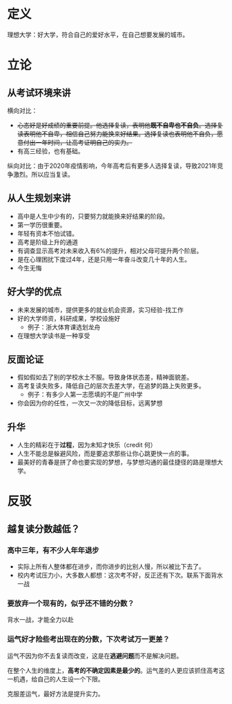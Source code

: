 # 定义

理想大学：好大学，符合自己的爱好水平，在自己想要发展的城市。

# 立论

## 从考试环境来讲

横向对比：

- ~~心态好是好成绩的重要前提。他选择复读，表明他**既不自卑也不自负**。选择复读表明他不自卑，相信自己努力能换来好结果。选择复读也表明他不自负，愿意付出一年时间，让高考证明自己的实力。~~
- 有高三经验，也有基础。

纵向对比：由于2020年疫情影响，今年高考后有更多人选择复读，导致2021年竞争激烈。所以应当复读。

## 从人生规划来讲

- 高中是人生中少有的，只要努力就能换来好结果的阶段。
- 第一学历很重要。
- 年轻有资本不怕试错。
- 高考是阶级上升的通道
- 有调查显示高考对未来收入有6%的提升，相对父母可提升两个阶层。
- 是在心理困扰下度过4年，还是只用一年奋斗改变几十年的人生。
- 今生无悔

## 好大学的优点

- 未来发展的城市，提供更多的就业机会资源，实习经验-找工作
- 好的大学师资，科研成果，学校设施好
  - 例子：浙大体育课选划龙舟
- 在理想大学读书是一种享受

## 反面论证

- 假如假如去了别的学校水土不服。导致身体状态差，精神面貌差。
- 高考复读失败多，降低自己的层次去差大学，在追梦的路上失败更多。
  - 例子：有多少人第一志愿填的不是广州中学
- 你会因为你的任性，一次又一次的降低目标，远离梦想


## 升华

- 人生的精彩在于**过程**，因为未知才快乐（credit 何）
- 人生不能总是躲避风险，而是要追求那些让你心跳更快一点的事。
- 最美好的青春是拼了命也要实现的梦想，与梦想沟通的最佳捷径的路是理想大学。

# 反驳

## 越复读分数越低？

### 高中三年，有不少人年年退步

- 实际上所有人整体都在进步，而你进步的比别人慢，所以被比下去了。
- 校内考试压力小，大多数人都想：这次考不好，反正还有下次。联系下面背水一战

### 要放弃一个现有的，似乎还不错的分数？

背水一战，才能全力以赴

### 运气好才险些考出现在的分数，下次考试万一更差？

运气不因为你不去复读而改变，这是在**逃避问题**而不是解决问题。

在整个人生的维度上，**高考的不确定因素是最少的**。运气差的人更应该抓住高考这一机遇，给自己的人生设一个下限。

克服差运气，最好方法是提升实力。
